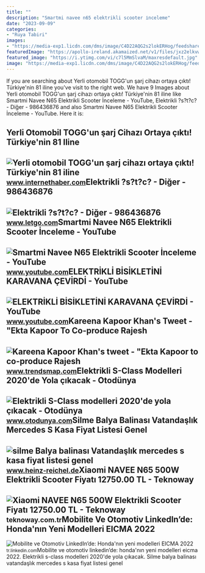 ```yaml
---
title: ""
description: "Smartmi navee n65 elektrikli scooter i̇nceleme"
date: "2023-09-09"
categories:
- "Ruya Tabiri"
images:
- "https://media-exp1.licdn.com/dms/image/C4D22AQG2s2lokERHog/feedshare-shrink_2048_1536/0/1667976573742?e=2147483647&amp;v=beta&amp;t=7fCp1K4lO4DGVia5OQSrW-6643q0-iUiwupBVRu_aHM"
featuredImage: "https://apollo-ireland.akamaized.net/v1/files/jxz2elkvwt0n1-LETTR/image"
featured_image: "https://i.ytimg.com/vi/c7l5MmSlvaM/maxresdefault.jpg"
image: "https://media-exp1.licdn.com/dms/image/C4D22AQG2s2lokERHog/feedshare-shrink_2048_1536/0/1667976573742?e=2147483647&amp;v=beta&amp;t=7fCp1K4lO4DGVia5OQSrW-6643q0-iUiwupBVRu_aHM"
---
```


If you are searching about Yerli otomobil TOGG'un şarj cihazı ortaya çıktı! Türkiye'nin 81 iline you've visit to the right web. We have 9 Images about Yerli otomobil TOGG'un şarj cihazı ortaya çıktı! Türkiye'nin 81 iline like Smartmi Navee N65 Elektrikli Scooter İnceleme - YouTube, Elektrikli ?s?t?c? - Diğer - 986436876 and also Smartmi Navee N65 Elektrikli Scooter İnceleme - YouTube. Here it is:

Yerli Otomobil TOGG'un şarj Cihazı Ortaya çıktı! Türkiye'nin 81 Iline
---------------------------------------------------------------------

 ![Yerli otomobil TOGG'un şarj cihazı ortaya çıktı! Türkiye'nin 81 iline](https://img.internethaber.com/rcman/Cw1280h720q95gc/storage/files/images/2022/09/24/kapak-Z8aY_cover.jpg) <small>www.internethaber.com</small>Elektrikli ?s?t?c? - Diğer - 986436876
--------------------------------------

 ![Elektrikli ?s?t?c? - Diğer - 986436876](https://apollo-ireland.akamaized.net/v1/files/jxz2elkvwt0n1-LETTR/image) <small>www.letgo.com</small>Smartmi Navee N65 Elektrikli Scooter İnceleme - YouTube
-------------------------------------------------------

 ![Smartmi Navee N65 Elektrikli Scooter İnceleme - YouTube](https://i.ytimg.com/vi/c7l5MmSlvaM/maxresdefault.jpg) <small>www.youtube.com</small>ELEKTRİKLİ BİSİKLETİNİ KARAVANA ÇEVİRDİ - YouTube
-------------------------------------------------

 ![ELEKTRİKLİ BİSİKLETİNİ KARAVANA ÇEVİRDİ - YouTube](https://i.ytimg.com/vi/oa5FCp7bR_U/maxresdefault.jpg?sqp=-oaymwEmCIAKENAF8quKqQMa8AEB-AH-CYAC0AWKAgwIABABGGUgTyhMMA8=&rs=AOn4CLAmkURpjU1KD8Pb-ASggycufsjnfQ) <small>www.youtube.com</small>Kareena Kapoor Khan's Tweet - "Ekta Kapoor To Co-produce Rajesh
---------------------------------------------------------------

 ![Kareena Kapoor Khan's tweet - "Ekta Kapoor to co-produce Rajesh](https://pbs.twimg.com/media/Fcyada8X0AANSFu.jpg) <small>www.trendsmap.com</small>Elektrikli S-Class Modelleri 2020'de Yola çıkacak - Otodünya
------------------------------------------------------------

 ![Elektrikli S-Class modelleri 2020'de yola çıkacak - Otodünya](https://www.otodunya.com/wp-content/uploads/2018/04/Elektrikli-S-Class-modelleri-2020de-yola-çıkacak-1200x675.jpg) <small>www.otodunya.com</small>Silme Balya Balinası Vatandaşlık Mercedes S Kasa Fiyat Listesi Genel
--------------------------------------------------------------------

 ![silme Balya balinası Vatandaşlık mercedes s kasa fiyat listesi genel](https://cdn1.ntv.com.tr/gorsel/Wu3tn-5LDUuFjeOSHTJgcw.jpg?width=1080&mode=crop&scale=both) <small>www.heinz-reichel.de</small>Xiaomi NAVEE N65 500W Elektrikli Scooter Fiyatı 12750.00 TL - Teknoway
----------------------------------------------------------------------

 ![Xiaomi NAVEE N65 500W Elektrikli Scooter Fiyatı 12750.00 TL - Teknoway](https://teknoway.com.tr/wp-content/uploads/2022/04/NAVEE-N65.jpg) <small>teknoway.com.tr</small>Mobilite Ve Otomotiv LinkedIn’de: Honda'nın Yeni Modelleri EICMA 2022
---------------------------------------------------------------------

 ![Mobilite ve Otomotiv LinkedIn’de: Honda'nın yeni modelleri EICMA 2022](https://media-exp1.licdn.com/dms/image/C4D22AQG2s2lokERHog/feedshare-shrink_2048_1536/0/1667976573742?e=2147483647&v=beta&t=7fCp1K4lO4DGVia5OQSrW-6643q0-iUiwupBVRu_aHM) <small>tr.linkedin.com</small>Mobilite ve otomotiv linkedin’de: honda'nın yeni modelleri eicma 2022. Elektrikli s-class modelleri 2020'de yola çıkacak. Silme balya balinası vatandaşlık mercedes s kasa fiyat listesi genel
